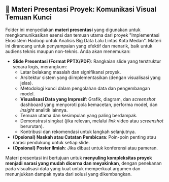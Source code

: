 ## 📂 Materi Presentasi Proyek: Komunikasi Visual Temuan Kunci

Folder ini menyediakan **materi presentasi** yang digunakan untuk mengkomunikasikan esensi dan temuan utama dari proyek "Implementasi Ekosistem Hadoop untuk Analisis Big Data Lalu Lintas Kota Medan". Materi ini dirancang untuk penyampaian yang efektif dan menarik, baik untuk audiens teknis maupun non-teknis. Anda akan menemukan:

* **Slide Presentasi (Format PPTX/PDF)**: Rangkaian slide yang terstruktur secara logis, merangkum:
    * Latar belakang masalah dan signifikansi proyek.
    * Arsitektur sistem yang diimplementasikan (dengan visualisasi yang jelas).
    * Metodologi kunci dalam pengolahan data dan pengembangan model.
    * **Visualisasi Data yang Impresif**: Grafik, diagram, dan *screenshot* dashboard yang menyoroti pola kemacetan, performa model, dan *insight* analitik lainnya.
    * Temuan utama dan kesimpulan yang paling berdampak.
    * Demonstrasi singkat (jika relevan, melalui *link* video atau *screenshot* berurutan).
    * Kontribusi dan rekomendasi untuk langkah selanjutnya.
* **(Opsional) Naskah atau Catatan Pembicara**: Poin-poin penting atau narasi pendukung untuk setiap slide.
* **(Opsional) Poster Ilmiah**: Jika dibuat untuk konferensi atau pameran.

Materi presentasi ini bertujuan untuk **menyuling kompleksitas proyek menjadi narasi yang mudah dicerna dan meyakinkan**, dengan penekanan pada visualisasi data yang kuat untuk memperkuat argumen dan menunjukkan dampak nyata dari solusi yang dikembangkan.